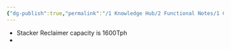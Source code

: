 ```yaml
---
{"dg-publish":true,"permalink":"/1 Knowledge Hub/2 Functional Notes/1 Career Notes/3 TSTPS Kaniha Technical Notes/5 Offsite Systems/CHP/","noteIcon":""}
---
```


- Stacker Reclaimer capacity is 1600Tph
- 
